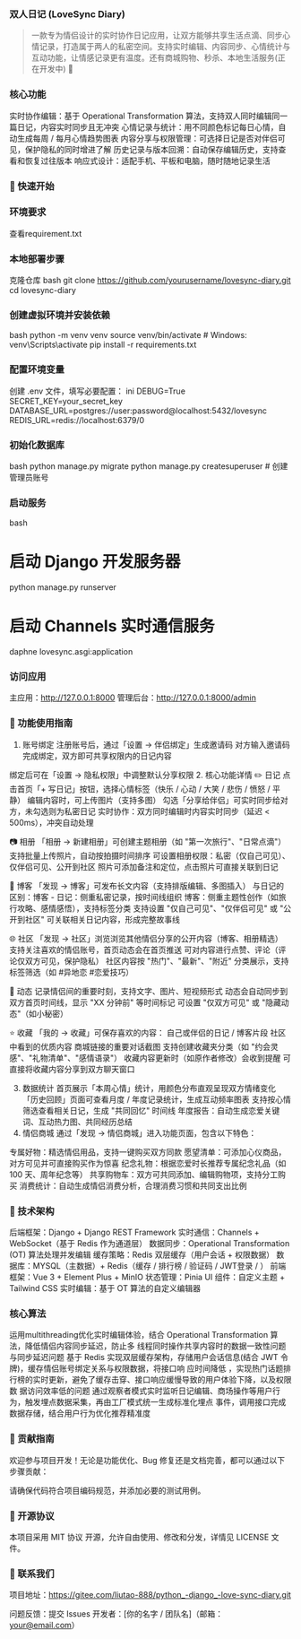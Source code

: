 ### 双人日记 (LoveSync Diary)



> 一款专为情侣设计的实时协作日记应用，让双方能够共享生活点滴、同步心情记录，打造属于两人的私密空间。支持实时编辑、内容同步、心情统计与互动功能，让情感记录更有温度。还有商城购物、秒杀、本地生活服务(正在开发中)
> 🌟 
### 核心功能

实时协作编辑：基于 Operational Transformation 算法，支持双人同时编辑同一篇日记，内容实时同步且无冲突
心情记录与统计：用不同颜色标记每日心情，自动生成每周 / 每月心情趋势图表
内容分享与权限管理：可选择日记是否对伴侣可见，保护隐私的同时增进了解
历史记录与版本回溯：自动保存编辑历史，支持查看和恢复过往版本
响应式设计：适配手机、平板和电脑，随时随地记录生活

### 🚀 快速开始

### 环境要求

查看requirement.txt

### 本地部署步骤

克隆仓库
bash
git clone https://github.com/yourusername/lovesync-diary.git
cd lovesync-diary

### 创建虚拟环境并安装依赖

bash
python -m venv venv
source venv/bin/activate  # Windows: venv\Scripts\activate
pip install -r requirements.txt

### 配置环境变量

创建 .env 文件，填写必要配置：
ini
DEBUG=True
SECRET_KEY=your_secret_key
DATABASE_URL=postgres://user:password@localhost:5432/lovesync
REDIS_URL=redis://localhost:6379/0

### 初始化数据库

bash
python manage.py migrate
python manage.py createsuperuser  # 创建管理员账号

### 启动服务

bash
# 启动 Django 开发服务器
python manage.py runserver

# 启动 Channels 实时通信服务
daphne lovesync.asgi:application

### 访问应用
主应用：http://127.0.0.1:8000
管理后台：http://127.0.0.1:8000/admin

### 📱 功能使用指南

1. 账号绑定
注册账号后，通过「设置 → 伴侣绑定」生成邀请码
对方输入邀请码完成绑定，双方即可共享权限内的日记内容

绑定后可在「设置 → 隐私权限」中调整默认分享权限
2. 核心功能详情
✏️ 日记
点击首页「+ 写日记」按钮，选择心情标签（快乐 / 心动 / 大笑 / 悲伤 / 愤怒 / 平静）
编辑内容时，可上传图片（支持多图）
勾选「分享给伴侣」可实时同步给对方，未勾选则为私密日记
实时协作：双方同时编辑时内容实时同步（延迟 < 500ms），冲突自动处理

📷 相册
「相册 → 新建相册」可创建主题相册（如 "第一次旅行"、"日常点滴"）
支持批量上传照片，自动按拍摄时间排序
可设置相册权限：私密（仅自己可见）、仅伴侣可见、公开到社区
照片可添加备注和定位，点击照片可直接关联到日记

📝 博客
「发现 → 博客」可发布长文内容（支持排版编辑、多图插入）
与日记的区别：博客 - 日记：侧重私密记录，按时间线组织
博客：侧重主题性创作（如旅行攻略、感情感悟），支持标签分类
支持设置 "仅自己可见"、"仅伴侣可见" 或 "公开到社区"
可关联相关日记内容，形成完整故事线

🌐 社区
「发现 → 社区」浏览浏览其他情侣分享的公开内容（博客、相册精选）
支持关注喜欢的情侣账号，首页动态会在首页推送
可对内容进行点赞、评论（评论仅双方可见，保护隐私）
社区内容按 "热门"、"最新"、"附近" 分类展示，支持标签筛选（如 #异地恋 #恋爱技巧）

📢 动态
记录情侣间的重要时刻，支持文字、图片、短视频形式
动态会自动同步到双方首页时间线，显示 "XX 分钟前" 等时间标记
可设置 "仅双方可见" 或 "隐藏动态"（如小秘密）


⭐ 收藏
「我的 → 收藏」可保存喜欢的内容：
自己或伴侣的日记 / 博客片段
社区中看到的优质内容
商城链接的重要对话截图
支持创建收藏夹分类（如 "约会灵感"、"礼物清单"、"感情语录"）
收藏内容更新时（如原作者修改）会收到提醒
可直接将收藏内容分享到双方聊天窗口

3. 数据统计
首页展示「本周心情」统计，用颜色分布直观呈现双方情绪变化
「历史回顾」页面可查看月度 / 年度记录统计，生成互动频率图表
支持按心情筛选查看相关日记，生成 "共同回忆" 时间线
年度报告：自动生成恋爱关键词、互动热力图、共同经历总结
4. 情侣商城
通过「发现 → 情侣商城」进入功能页面，包含以下特色：

专属好物：精选情侣用品，支持一键购买双方同款
愿望清单：可添加心仪商品，对方可见并可直接购买作为惊喜
纪念礼物：根据恋爱时长推荐专属纪念礼品（如 100 天、周年纪念等）
共享购物车：双方可共同添加、编辑购物项，支持分工购买
消费统计：自动生成情侣消费分析，合理消费习惯和共同支出比例

### 🔧 技术架构

后端框架：Django + Django REST Framework
实时通信：Channels + WebSocket（基于 Redis 作为通道层）
数据同步：Operational Transformation (OT) 算法处理并发编辑
缓存策略：Redis 双层缓存（用户会话 + 权限数据）
数据库：MYSQL（主数据）+ Redis（缓存 / 排行榜 / 验证码 / JWT登录 / ）
前端框架：Vue 3 + Element Plus + MinIO
状态管理：Pinia
UI 组件：自定义主题 + Tailwind CSS
实时编辑：基于 OT 算法的自定义编辑器

### 核心算法

运用multithreading优化实时编辑体验，结合 Operational Transformation 算法，降低情侣内容同步延迟，防止多
线程同时操作共享内容时的数据一致性问题与同步延迟问题
基于 Redis 实现双层缓存架构，存储用户会话信息(结合 JWT 令牌)，缓存情侣账号绑定关系与权限数据，将接口响
应时间降低 ，实现热门话题排行榜的实时更新，避免了缓存击穿、接口响应缓慢导致的用户体验下降，以及权限数
据访问效率低的问题
通过观察者模式实时监听日记编辑、商场操作等用户行为，触发埋点数据采集，再由工厂模式统一生成标准化埋点
事件，调用接口完成数据存储，结合用户行为优化推荐精准度

### 🤝 贡献指南

欢迎参与项目开发！无论是功能优化、Bug 修复还是文档完善，都可以通过以下步骤贡献：

请确保代码符合项目编码规范，并添加必要的测试用例。

### 📄 开源协议

本项目采用 MIT 协议 开源，允许自由使用、修改和分发，详情见 LICENSE 文件。

### 💬 联系我们

项目地址：https://gitee.com/liutao-888/python_-django_-love-sync-diary.git

问题反馈：提交 Issues
开发者：[你的名字 / 团队名]（邮箱：your@email.com）